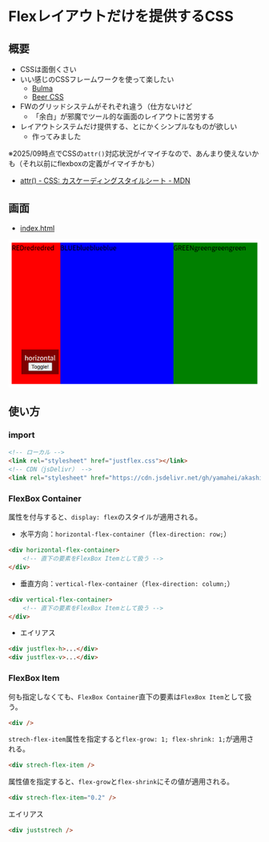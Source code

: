 Flexレイアウトだけを提供するCSS
===============================

概要
----

- CSSは面倒くさい
- いい感じのCSSフレームワークを使って楽したい
  - [Bulma](https://bulma.io/)
  - [Beer CSS](https://www.beercss.com/)
- FWのグリッドシステムがそれぞれ違う（仕方ないけど
  - 「余白」が邪魔でツール的な画面のレイアウトに苦労する
- レイアウトシステムだけ提供する、とにかくシンプルなものが欲しい
  - 作ってみました

※2025/09時点でCSSの`attr()`対応状況がイマイチなので、あんまり使えないかも（それ以前にflexboxの定義がイマイチかも）

- [attr() - CSS: カスケーディングスタイルシート - MDN](https://developer.mozilla.org/ja/docs/Web/CSS/attr)

画面
----

- [index.html](index.html)

![](./screenshot.png)

使い方
------

### import
```html
<!-- ローカル -->
<link rel="stylesheet" href="justflex.css"></link>
<!-- CDN（jsDelivr） -->
<link rel="stylesheet" href="https://cdn.jsdelivr.net/gh/yamahei/akashic_project@latest/prj/05.flexbox_css/justflex.css"></link>
```

### FlexBox Container

属性を付与すると、`display: flex`のスタイルが適用される。

- 水平方向：`horizontal-flex-container`（`flex-direction: row;`）

```html
<div horizontal-flex-container>
    <!-- 直下の要素をFlexBox Itemとして扱う -->
</div>
```

- 垂直方向：`vertical-flex-container`（`flex-direction: column;`）

```html
<div vertical-flex-container>
    <!-- 直下の要素をFlexBox Itemとして扱う -->
</div>
```
- エイリアス

```html
<div justflex-h>...</div>
<div justflex-v>...</div>
```

### FlexBox Item

何も指定しなくても、`FlexBox Container`直下の要素は`FlexBox Item`として扱う。

```html
<div />
```

`strech-flex-item`属性を指定すると`flex-grow: 1; flex-shrink: 1;`が適用される。

```html
<div strech-flex-item />
```

属性値を指定すると、`flex-grow`と`flex-shrink`にその値が適用される。

```html
<div strech-flex-item="0.2" />
```

エイリアス
```html
<div juststrech />
```
